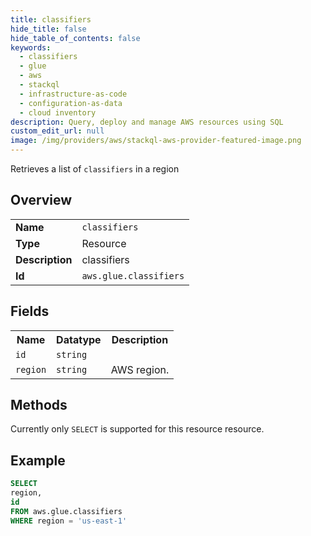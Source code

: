 ```yaml
---
title: classifiers
hide_title: false
hide_table_of_contents: false
keywords:
  - classifiers
  - glue
  - aws
  - stackql
  - infrastructure-as-code
  - configuration-as-data
  - cloud inventory
description: Query, deploy and manage AWS resources using SQL
custom_edit_url: null
image: /img/providers/aws/stackql-aws-provider-featured-image.png
---
```

Retrieves a list of <code>classifiers</code> in a region

## Overview
<table><tbody>
<tr><td><b>Name</b></td><td><code>classifiers</code></td></tr>
<tr><td><b>Type</b></td><td>Resource</td></tr>
<tr><td><b>Description</b></td><td>classifiers</td></tr>
<tr><td><b>Id</b></td><td><code>aws.glue.classifiers</code></td></tr>
</tbody></table>

## Fields
<table><tbody>
<tr><th>Name</th><th>Datatype</th><th>Description</th></tr>
<tr><td><code>id</code></td><td><code>string</code></td><td></td></tr>
<tr><td><code>region</code></td><td><code>string</code></td><td>AWS region.</td></tr>

</tbody></table>

## Methods
Currently only <code>SELECT</code> is supported for this resource resource.





## Example
```sql
SELECT
region,
id
FROM aws.glue.classifiers
WHERE region = 'us-east-1'
```

